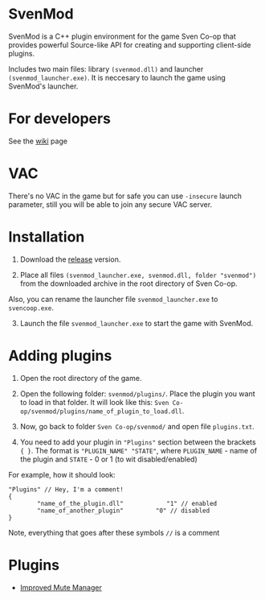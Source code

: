 # SvenMod
SvenMod is a C++ plugin environment for the game Sven Co-op that provides powerful Source-like API for creating and supporting client-side plugins.

Includes two main files: library `(svenmod.dll)` and launcher `(svenmod_launcher.exe)`. It is neccesary to launch the game using SvenMod's launcher.

# For developers
See the [wiki](https://github.com/sw1ft747/SvenMod/wiki "wiki") page

# VAC
There's no VAC in the game but for safe you can use `-insecure` launch parameter, still you will be able to join any secure VAC server.

# Installation
1. Download the [release](https://github.com/sw1ft747/SvenMod/releases "release") version.

2. Place all files `(svenmod_launcher.exe, svenmod.dll, folder "svenmod")` from the downloaded archive in the root directory of Sven Co-op.

Also, you can rename the launcher file `svenmod_launcher.exe` to `svencoop.exe`.

3. Launch the file `svenmod_launcher.exe` to start the game with SvenMod.

# Adding plugins
1. Open the root directory of the game.

2. Open the following folder: `svenmod/plugins/`. Place the plugin you want to load in that folder. It will look like this: `Sven Co-op/svenmod/plugins/name_of_plugin_to_load.dll`.

3. Now, go back to folder `Sven Co-op/svenmod/` and open file `plugins.txt`.

4. You need to add your plugin in `"Plugins"` section between the brackets `{ }`.
The format is `"PLUGIN_NAME" "STATE"`, where `PLUGIN_NAME` - name of the plugin and `STATE` - 0 or 1 (to wit disabled/enabled)

For example, how it should look:
```
"Plugins" // Hey, I'm a comment!
{
		"name_of_the_plugin.dll"			"1" // enabled
		"name_of_another_plugin"		 "0" // disabled
}
```

Note, everything that goes after these symbols `//` is a comment

# Plugins
- [Improved Mute Manager](https://github.com/sw1ft747/SvenMod/releases "Improved Mute Manager")
